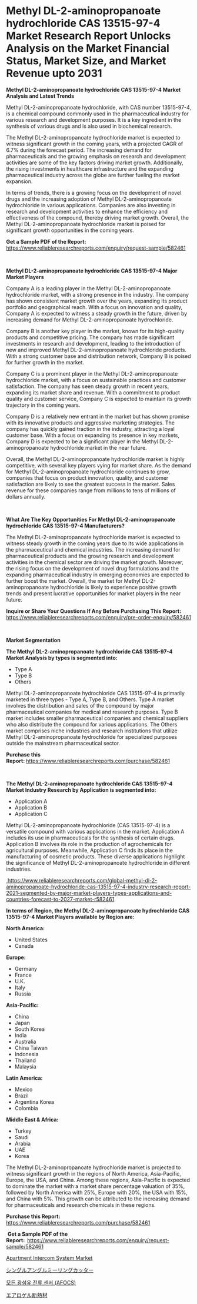 <p><h1>Methyl DL-2-aminopropanoate hydrochloride CAS 13515-97-4 Market Research Report Unlocks Analysis on the Market Financial Status, Market Size, and Market Revenue upto 2031</h1></p><p><strong>Methyl DL-2-aminopropanoate hydrochloride CAS 13515-97-4 Market Analysis and Latest Trends</strong></p>
<p><p>Methyl DL-2-aminopropanoate hydrochloride, with CAS number 13515-97-4, is a chemical compound commonly used in the pharmaceutical industry for various research and development purposes. It is a key ingredient in the synthesis of various drugs and is also used in biochemical research.</p><p>The Methyl DL-2-aminopropanoate hydrochloride market is expected to witness significant growth in the coming years, with a projected CAGR of 6.7% during the forecast period. The increasing demand for pharmaceuticals and the growing emphasis on research and development activities are some of the key factors driving market growth. Additionally, the rising investments in healthcare infrastructure and the expanding pharmaceutical industry across the globe are further fueling the market expansion.</p><p>In terms of trends, there is a growing focus on the development of novel drugs and the increasing adoption of Methyl DL-2-aminopropanoate hydrochloride in various applications. Companies are also investing in research and development activities to enhance the efficiency and effectiveness of the compound, thereby driving market growth. Overall, the Methyl DL-2-aminopropanoate hydrochloride market is poised for significant growth opportunities in the coming years.</p></p>
<p><strong>Get a Sample PDF of the Report:&nbsp;</strong> <a href="https://www.reliableresearchreports.com/enquiry/request-sample/582461">https://www.reliableresearchreports.com/enquiry/request-sample/582461</a></p>
<p>&nbsp;</p>
<p><strong>Methyl DL-2-aminopropanoate hydrochloride CAS 13515-97-4 Major Market Players</strong></p>
<p><p>Company A is a leading player in the Methyl DL-2-aminopropanoate hydrochloride market, with a strong presence in the industry. The company has shown consistent market growth over the years, expanding its product portfolio and geographical reach. With a focus on innovation and quality, Company A is expected to witness a steady growth in the future, driven by increasing demand for Methyl DL-2-aminopropanoate hydrochloride.</p><p>Company B is another key player in the market, known for its high-quality products and competitive pricing. The company has made significant investments in research and development, leading to the introduction of new and improved Methyl DL-2-aminopropanoate hydrochloride products. With a strong customer base and distribution network, Company B is poised for further growth in the market.</p><p>Company C is a prominent player in the Methyl DL-2-aminopropanoate hydrochloride market, with a focus on sustainable practices and customer satisfaction. The company has seen steady growth in recent years, expanding its market share and revenue. With a commitment to product quality and customer service, Company C is expected to maintain its growth trajectory in the coming years.</p><p>Company D is a relatively new entrant in the market but has shown promise with its innovative products and aggressive marketing strategies. The company has quickly gained traction in the industry, attracting a loyal customer base. With a focus on expanding its presence in key markets, Company D is expected to be a significant player in the Methyl DL-2-aminopropanoate hydrochloride market in the near future.</p><p>Overall, the Methyl DL-2-aminopropanoate hydrochloride market is highly competitive, with several key players vying for market share. As the demand for Methyl DL-2-aminopropanoate hydrochloride continues to grow, companies that focus on product innovation, quality, and customer satisfaction are likely to see the greatest success in the market. Sales revenue for these companies range from millions to tens of millions of dollars annually.</p></p>
<p>&nbsp;</p>
<p><strong>What Are The Key Opportunities For Methyl DL-2-aminopropanoate hydrochloride CAS 13515-97-4 Manufacturers?</strong></p>
<p><p>The Methyl DL-2-aminopropanoate hydrochloride market is expected to witness steady growth in the coming years due to its wide applications in the pharmaceutical and chemical industries. The increasing demand for pharmaceutical products and the growing research and development activities in the chemical sector are driving the market growth. Moreover, the rising focus on the development of novel drug formulations and the expanding pharmaceutical industry in emerging economies are expected to further boost the market. Overall, the market for Methyl DL-2-aminopropanoate hydrochloride is likely to experience positive growth trends and present lucrative opportunities for market players in the near future.</p></p>
<p><strong>Inquire or Share Your Questions If Any Before Purchasing This Report:</strong> <a href="https://www.reliableresearchreports.com/enquiry/pre-order-enquiry/582461">https://www.reliableresearchreports.com/enquiry/pre-order-enquiry/582461</a></p>
<p>&nbsp;</p>
<p><strong>Market Segmentation</strong></p>
<p><strong>The Methyl DL-2-aminopropanoate hydrochloride CAS 13515-97-4 Market Analysis by types is segmented into:</strong></p>
<p><ul><li>Type A</li><li>Type B</li><li>Others</li></ul></p>
<p><p>Methyl DL-2-aminopropanoate hydrochloride CAS 13515-97-4 is primarily marketed in three types - Type A, Type B, and Others. Type A market involves the distribution and sales of the compound by major pharmaceutical companies for medical and research purposes. Type B market includes smaller pharmaceutical companies and chemical suppliers who also distribute the compound for various applications. The Others market comprises niche industries and research institutions that utilize Methyl DL-2-aminopropanoate hydrochloride for specialized purposes outside the mainstream pharmaceutical sector.</p></p>
<p><strong>Purchase this Report:&nbsp;</strong><a href="https://www.reliableresearchreports.com/purchase/582461">https://www.reliableresearchreports.com/purchase/582461</a></p>
<p>&nbsp;</p>
<p><strong>The Methyl DL-2-aminopropanoate hydrochloride CAS 13515-97-4 Market Industry Research by Application is segmented into:</strong></p>
<p><ul><li>Application A</li><li>Application B</li><li>Application C</li></ul></p>
<p><p>Methyl DL-2-aminopropanoate hydrochloride (CAS 13515-97-4) is a versatile compound with various applications in the market. Application A includes its use in pharmaceuticals for the synthesis of certain drugs. Application B involves its role in the production of agrochemicals for agricultural purposes. Meanwhile, Application C finds its place in the manufacturing of cosmetic products. These diverse applications highlight the significance of Methyl DL-2-aminopropanoate hydrochloride in different industries.</p></p>
<p><a href="https://www.reliableresearchreports.com/global-methyl-dl-2-aminopropanoate-hydrochloride-cas-13515-97-4-industry-research-report-2021-segmented-by-major-market-players-types-applications-and-countries-forecast-to-2027-market-r582461">&nbsp;https://www.reliableresearchreports.com/global-methyl-dl-2-aminopropanoate-hydrochloride-cas-13515-97-4-industry-research-report-2021-segmented-by-major-market-players-types-applications-and-countries-forecast-to-2027-market-r582461</a></p>
<p><strong>In terms of Region, the Methyl DL-2-aminopropanoate hydrochloride CAS 13515-97-4 Market Players available by Region are:</strong></p>
<p>
    <p> <strong> North America: </strong>
        <ul>
            <li>United States</li>
            <li>Canada</li>
        </ul>
        </p> 
    <p> <strong> Europe: </strong>
        <ul>
            <li>Germany</li>
            <li>France</li>
            <li>U.K.</li>
            <li>Italy</li>
            <li>Russia</li>
        </ul>
        </p> 
    <p> <strong> Asia-Pacific: </strong>
        <ul>
            <li>China</li>
            <li>Japan</li>
            <li>South Korea</li>
            <li>India</li>
            <li>Australia</li>
            <li>China Taiwan</li>
            <li>Indonesia</li>
            <li>Thailand</li>
            <li>Malaysia</li>
        </ul>
        </p> 
    <p> <strong> Latin America: </strong>
        <ul>
            <li>Mexico</li>
            <li>Brazil</li>
            <li>Argentina Korea</li>
            <li>Colombia</li>
        </ul>
        </p> 
    <p> <strong> Middle East & Africa: </strong>
        <ul>
            <li>Turkey</li>
            <li>Saudi</li>
            <li>Arabia</li>
            <li>UAE</li>
            <li>Korea</li>
        </ul>
    </p>
    </p>
<p><p>The Methyl DL-2-aminopropanoate hydrochloride market is projected to witness significant growth in the regions of North America, Asia-Pacific, Europe, the USA, and China. Among these regions, Asia-Pacific is expected to dominate the market with a market share percentage valuation of 35%, followed by North America with 25%, Europe with 20%, the USA with 15%, and China with 5%. This growth can be attributed to the increasing demand for pharmaceuticals and research chemicals in these regions.</p></p>
<p><strong>Purchase this Report: </strong><a href="https://www.reliableresearchreports.com/purchase/582461">https://www.reliableresearchreports.com/purchase/582461</a></p>
<p>&nbsp;<strong>Get a Sample PDF of the Report:&nbsp;&nbsp;</strong><a href="https://www.reliableresearchreports.com/enquiry/request-sample/582461">https://www.reliableresearchreports.com/enquiry/request-sample/582461</a></p>
<p><strong></strong></p>
<p><p><a href="https://issuu.com/reportprime-2/docs/apartment-intercom-system-market-size-2030.pptx">Apartment Intercom System Market</a></p><p><a href="https://medium.com/@karinaokon69/%E5%8D%98%E8%A7%92%E5%BA%A6%E3%83%95%E3%83%A9%E3%82%A4%E3%82%B9%E3%82%AB%E3%83%83%E3%82%BF%E3%83%BC%E5%B8%82%E5%A0%B4%E3%81%AE%E8%A6%8F%E6%A8%A1%E3%81%AF-%E4%B8%96%E7%95%8C%E3%81%AE%E6%A5%AD%E7%95%8C%E3%81%AB%E3%81%8A%E3%81%91%E3%82%8B%E6%9C%80%E9%81%A9%E3%81%AA%E3%83%9E%E3%83%BC%E3%82%B1%E3%83%86%E3%82%A3%E3%83%B3%E3%82%B0%E3%83%81%E3%83%A3%E3%83%8D%E3%83%AB%E3%82%92%E6%98%8E%E3%82%89%E3%81%8B%E3%81%AB%E3%81%97%E3%81%BE%E3%81%99-0044e166d683">シングルアングルミーリングカッター</a></p><p><a href="https://github.com/EthaWolf/Market-Research-Report-List-1/blob/main/816723686899.md">모든 광섬유 전류 센서 (AFOCS)</a></p><p><a href="https://medium.com/@annchovey2023/%E3%82%A8%E3%82%A2%E3%83%BC%E3%82%B8%E3%82%A7%E3%83%AB%E6%96%AD%E7%86%B1%E6%9D%90%E3%81%AE%E5%B8%82%E5%A0%B4%E5%8B%95%E5%90%91-%E5%B8%82%E5%A0%B4%E5%82%BE%E5%90%91-%E6%88%90%E9%95%B7-2024%E5%B9%B4%E3%81%8B%E3%82%892031%E5%B9%B4%E3%81%BE%E3%81%A7%E3%81%AE%E4%BA%88%E6%B8%AC-698ee4e8cb70">エアロゲル断熱材</a></p></p>